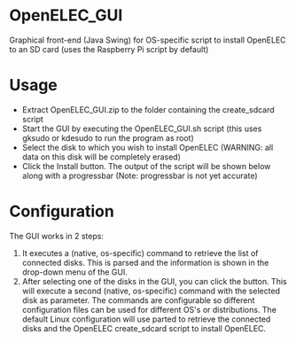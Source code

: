 OpenELEC_GUI
============

Graphical front-end (Java Swing) for OS-specific script to install OpenELEC to an SD card (uses the Raspberry Pi script by default)

Usage
============
- Extract OpenELEC_GUI.zip to the folder containing the create_sdcard script
- Start the GUI by executing the OpenELEC_GUI.sh script (this uses gksudo or kdesudo to run the program as root)
- Select the disk to which you wish to install OpenELEC (WARNING: all data on this disk will be completely erased)
- Click the Install button. The output of the script will be shown below along with a progressbar (Note: progressbar is not yet accurate) 

Configuration
============
The GUI works in 2 steps:
1. It executes a (native, os-specific) command to retrieve the list of connected disks. This is parsed and 
the information is shown in the drop-down menu of the GUI.
2. After selecting one of the disks in the GUI, you can click the button. This will execute a second (native, os-specific) 
command with the selected disk as parameter.
The commands are configurable so different configuration files can be used for different OS's or distributions. The
default Linux configuration will use parted to retrieve the connected disks and the OpenELEC create_sdcard script to 
install OpenELEC.